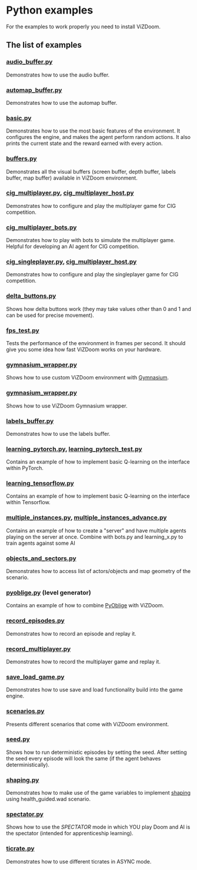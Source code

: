 # Python examples

For the examples to work properly you need to install ViZDoom.

## The list of examples

### [audio_buffer.py](https://github.com/mwydmuch/ViZDoom/blob/master/examples/python/audio_buffer.py)
Demonstrates how to use the audio buffer.

### [automap_buffer.py](https://github.com/mwydmuch/ViZDoom/blob/master/examples/python/automap_buffer.py)
Demonstrates how to use the automap buffer.

### [basic.py](https://github.com/mwydmuch/ViZDoom/blob/master/examples/python/basic.py)
Demonstrates how to use the most basic features of the environment. It configures the engine, and makes the agent perform random actions. It also prints the current state and the reward earned with every action.

### [buffers.py](https://github.com/mwydmuch/ViZDoom/blob/master/examples/python/buffers.py)
Demonstrates all the visual buffers (screen buffer, depth buffer, labels buffer, map buffer) available in ViZDoom environment.

### [cig_multiplayer.py](https://github.com/mwydmuch/ViZDoom/blob/master/examples/python/cig_multiplayer.py), [cig_multiplayer_host.py](https://github.com/mwydmuch/ViZDoom/blob/master/examples/python/cig_multiplayer_host.py)
Demonstrates how to configure and play the multiplayer game for CIG competition.

### [cig_multiplayer_bots.py](https://github.com/mwydmuch/ViZDoom/blob/master/examples/python/cig_multiplayer_bots.py)
Demonstrates how to play with bots to simulate the multiplayer game. Helpful for developing an AI agent for CIG competition.

### [cig_singleplayer.py](https://github.com/mwydmuch/ViZDoom/blob/master/examples/python/cig_singleplayer.py), [cig_multiplayer_host.py](https://github.com/mwydmuch/ViZDoom/blob/master/examples/python/cig_singleplayer_host.py)
Demonstrates how to configure and play the singleplayer game for CIG competition.

### [delta_buttons.py](https://github.com/mwydmuch/ViZDoom/blob/master/examples/python/delta_buttons.py)
Shows how delta buttons work (they may take values other than 0 and 1 and can be used for precise movement).

### [fps_test.py](https://github.com/mwydmuch/ViZDoom/blob/master/examples/python/fps_test.py)
Tests the performance of the environment in frames per second. It should give you some idea how fast ViZDoom works on your hardware.

### [gymnasium_wrapper.py](https://github.com/mwydmuch/ViZDoom/blob/master/examples/python/gymnasium_wrapper.py)
Shows how to use custom ViZDoom environment with [Gymnasium](https://gymnasium.farama.org/).

### [gymnasium_wrapper.py](https://github.com/mwydmuch/ViZDoom/blob/master/examples/python/gymnasium_wrapper.py)
Shows how to use ViZDoom Gymnasium wrapper.

### [labels_buffer.py](https://github.com/mwydmuch/ViZDoom/blob/master/examples/python/labels_buffer.py)
Demonstrates how to use the labels buffer.

### [learning_pytorch.py](https://github.com/mwydmuch/ViZDoom/blob/master/examples/python/learning_pytorch.py), [learning_pytorch_test.py](https://github.com/mwydmuch/ViZDoom/blob/master/examples/python/learning_pytorch_test.py)
Contains an example of how to implement basic Q-learning on the interface within PyTorch.

### [learning_tensorflow.py](https://github.com/mwydmuch/ViZDoom/blob/master/examples/python/learning_tensorflow.py)
Contains an example of how to implement basic Q-learning on the interface within Tensorflow.

### [multiple_instances.py](https://github.com/mwydmuch/ViZDoom/blob/master/examples/python/multiple_instances.py), [multiple_instances_advance.py](https://github.com/mwydmuch/ViZDoom/blob/master/examples/python/multiple_instances_advance.py)
Contains an example of how to create a "server" and have multiple agents playing on the server at once. Combine with bots.py and learning_x.py to train agents against some AI

### [objects_and_sectors.py](https://github.com/mwydmuch/ViZDoom/blob/master/examples/python/multiple_instances.py)
Demonstrates how to access list of actors/objects and map geometry of the scenario.

### [pyoblige.py](https://github.com/mwydmuch/ViZDoom/blob/master/examples/python/pyoblige.py) (level generator)
Contains an example of how to combine [PyOblige](https://github.com/mwydmuch/PyOblige) with ViZDoom.

### [record_episodes.py](https://github.com/mwydmuch/ViZDoom/blob/master/examples/python/record_episodes.py)
Demonstrates how to record an episode and replay it.

### [record_multiplayer.py](https://github.com/mwydmuch/ViZDoom/blob/master/examples/python/record_multiplayer.py)
Demonstrates how to record the multiplayer game and replay it.

### [save_load_game.py](https://github.com/mwydmuch/ViZDoom/blob/master/examples/python/save_load_game.py)
Demonstrates how to use save and load functionality build into the game engine.

### [scenarios.py](https://github.com/mwydmuch/ViZDoom/blob/master/examples/python/scenarios.py)
Presents different scenarios that come with ViZDoom environment.

### [seed.py](https://github.com/mwydmuch/ViZDoom/blob/master/examples/python/seed.py)
Shows how to run deterministic episodes by setting the seed. After setting the seed every episode will look the same (if the agent behaves deterministically).

### [shaping.py](https://github.com/mwydmuch/ViZDoom/blob/master/examples/python/shaping.py)
Demonstrates how to make use of the game variables to implement [shaping](https://en.wikipedia.org/wiki/Shaping_(psychology)) using health_guided.wad scenario.

### [spectator.py](https://github.com/mwydmuch/ViZDoom/blob/master/examples/python/spectator.py)
Shows how to use the *SPECTATOR* mode in which YOU play Doom and AI is the spectator (intended for apprenticeship learning).

### [ticrate.py](https://github.com/mwydmuch/ViZDoom/blob/master/examples/python/ticrate.py)
Demonstrates how to use different ticrates in ASYNC mode.
